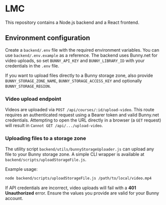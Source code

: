 # LMC

This repository contains a Node.js backend and a React frontend.

## Environment configuration

Create a `backend/.env` file with the required environment variables. You can use `backend/.env.example` as a reference. The backend uses Bunny.net for video uploads, so set `BUNNY_API_KEY` and `BUNNY_LIBRARY_ID` with your credentials in the `.env` file.

If you want to upload files directly to a Bunny storage zone, also provide `BUNNY_STORAGE_ZONE_NAME`, `BUNNY_STORAGE_ACCESS_KEY` and optionally `BUNNY_STORAGE_REGION`.

### Video upload endpoint

Videos are uploaded via `POST /api/courses/:id/upload-video`. This route requires
an authenticated request using a Bearer token and valid Bunny.net credentials.
Attempting to open the URL directly in a browser (a `GET` request) will result
in `Cannot GET /api/.../upload-video`.

### Uploading files to a storage zone

The utility script `backend/utils/bunnyStorageUploader.js` can upload any file
to your Bunny storage zone. A simple CLI wrapper is available at
`backend/scripts/uploadStorageFile.js`.

Example usage:

```bash
node backend/scripts/uploadStorageFile.js /path/to/local/video.mp4
```


If API credentials are incorrect, video uploads will fail with a **401 Unauthorized** error. Ensure the values you provide are valid for your Bunny account.


